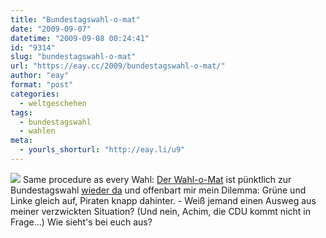 ```yaml
---
title: "Bundestagswahl-o-mat"
date: "2009-09-07"
datetime: "2009-09-08 00:24:41"
id: "9314"
slug: "bundestagswahl-o-mat"
url: "https://eay.cc/2009/bundestagswahl-o-mat/"
author: "eay"
format: "post"
categories:
  - weltgeschehen
tags:
  - bundestagswahl
  - wahlen
meta:
  - yourls_shorturl: "http://eay.li/u9"
---
```


![](https://eay.cc/uploads/2009/bundestagswahlomat.gif) Same procedure as every Wahl: [Der Wahl-o-Mat](http://www.wahl-o-mat.de/bundestagswahl2009/) ist pünktlich zur Bundestagswahl [wieder da](//eay.cc/2009/europa-wahl-o-mat/) und offenbart mir mein Dilemma: Grüne und Linke gleich auf, Piraten knapp dahinter. - Weiß jemand einen Ausweg aus meiner verzwickten Situation? (Und nein, Achim, die CDU kommt nicht in Frage...) Wie sieht's bei euch aus?
